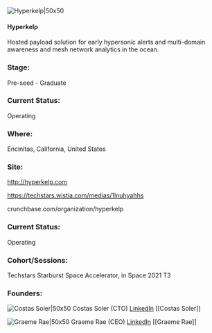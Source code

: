 

![Hyperkelp|50x50](https://apimg.techstars.com/connect/images/image_files/633b31f9782a4900082519f0/original/Screen_Shot_2022-10-03_at_12.02.23_PM.png)

#### Hyperkelp
Hosted payload solution for early hypersonic alerts and multi-domain awareness and mesh network analytics in the ocean.

### Stage: 
Pre-seed - Graduate 

### Current Status: 
Operating

### Where:
Encinitas, California, United States

### Site:
http://hyperkelp.com

https://techstars.wistia.com/medias/1lnuhyahhs

crunchbase.com/organization/hyperkelp

### Current Status: 
Operating

### Cohort/Sessions: 
Techstars Starburst Space Accelerator, in Space 2021 T3

### Founders: 

![Costas Soler|50x50](https://f6s-public.s3.amazonaws.com/profiles/2738346_th2.jpg) Costas Soler (CTO) [LinkedIn](https://linkedin.com/in/costas-soler-44ba281a0) [[Costas Soler]]

![Graeme Rae|50x50](https://apimg.techstars.com/connect/images/image_files/614d017eef9d2e000708f063/original/240737603_10165341793840704_3693647441416793822_n.jpg) Graeme Rae (CEO) [LinkedIn](https://linkedin.com/in/graemejrae) [[Graeme Rae]]


